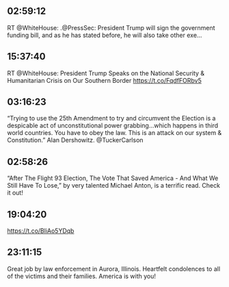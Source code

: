 ## 02:59:12
RT @WhiteHouse: .@PressSec: President Trump will sign the government funding bill, and as he has stated before, he will also take other exe…
## 15:37:40
RT @WhiteHouse: President Trump Speaks on the National Security &amp; Humanitarian Crisis on Our Southern Border https://t.co/FqdfFORbv5
## 03:16:23
“Trying to use the 25th Amendment to try and circumvent the Election is a despicable act of unconstitutional power grabbing...which happens in third world countries. You have to obey the law. This is an attack on our system &amp; Constitution.” Alan Dershowitz. @TuckerCarlson
## 02:58:26
“After The Flight 93 Election, The Vote That Saved America - And What We Still Have To Lose,” by very talented Michael Anton, is a terrific read. Check it out!
## 19:04:20
https://t.co/BliAo5YDqb
## 23:11:15
Great job by law enforcement in Aurora, Illinois. Heartfelt condolences to all of the victims and their families. America is with you!
